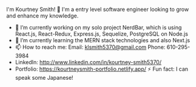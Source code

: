 I'm Kourtney Smith! 👋 I'm a entry level software engineer looking to grow and enhance my knowledge.

- 🔭 I’m currently working on my solo project NerdBar, which is using React.js, React-Redux, Express.js, Sequelize, PostgreSQL on Node.js
- 🌱 I’m currently learning the MERN stack technologies and also Next.js 
- 📫 How to reach me:
        Email: klsmith5370@gmail.com
        Phone: 610-295-3984
- LinkedIn: http://www.linkedin.com/in/kourtney-smith5370/
- Portfolio: https://kourtneysmith-portfolio.netlify.app/
⚡ Fun fact: I can speak some Japanese!
